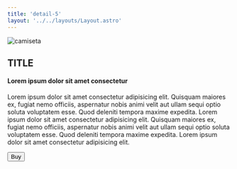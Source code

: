 ```yaml
---
title: 'detail-5'
layout: '../../layouts/Layout.astro'
---
```


<section transition:animate="slide"  class='flex gap-7 justify-center items-center flex-wrap text-white px-8% py-20'>
   <img class='rounded-xl' src="/images/img2.webp" alt="camiseta" />
   <div class='flex flex-col gap-4'>
   <h2 class='text-transparent bg-clip-text bg-gradient-to-br from-indigo-600 from-10% via-primary via-30% to-green-600 font-semibold'>TITLE</h2>
   <h4>Lorem ipsum dolor sit amet consectetur</h4>
   <p class='max-w-md'>Lorem ipsum dolor sit amet consectetur adipisicing elit. Quisquam maiores ex, fugiat nemo officiis, aspernatur nobis animi velit aut ullam sequi optio soluta voluptatem esse. Quod deleniti tempora maxime expedita. Lorem ipsum dolor sit amet consectetur adipisicing elit. Quisquam maiores ex, fugiat nemo officiis, aspernatur nobis animi velit aut ullam sequi optio soluta voluptatem esse. Quod deleniti tempora maxime expedita. Lorem ipsum dolor sit amet consectetur adipisicing elit.</p>
   <button class='w-20 h-7 border-gray-50 border-2 rounded-md flex justify-center items-center hover:bg-blue-900 transition'>Buy</button>
   </div>
</section>

<style>
   section{
      width:100%;
      min-height: calc(100vh - 52px)
   }
</style>
